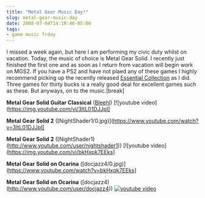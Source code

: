 ```yaml
---
title: "Metal Gear Music Day!"
slug: metal-gear-music-day
date: 2008-07-04T14:19:40-05:00
tags:
- game music frday
---
```

I missed a week again, but here I am performing my civic duty whilst on vacation. Today, the music of choice is Metal Gear Solid. I recently just finished the first one and as soon as I return from vacation will begin work on MGS2. If you have a PS2 and have not plaed any of these games I highly recommend picking up the recently released [Essential Collection](http://www.amazon.com/Metal-Gear-Solid-Essential-Collection/dp/B001383L36/ref=pd_bbs_sr_1?ie=UTF8&s=videogames&qid=1215198554&sr=8-1) as I did. Three games for thirty bucks is a really good deal for excellent games such as these. But anyways, on to the music.[break]

**Metal Gear Solid Guitar Classical** ([Bleehl](http://www.youtube.com/user/bleehl))
[![youtube video](https://img.youtube.com/vi/3ltL01DJJpI]

**Metal Gear Solid 2** ([NightShader1/0.jpg)](https://www.youtube.com/watch?v=3ltL01DJJpI]

**Metal Gear Solid 2** ([NightShader1)(http://www.youtube.com/user/nightshader1))
[![youtube video](https://img.youtube.com/vi/bkHxpk7EEks]

**Metal Gear Solid on Ocarina** ([docjazz4/0.jpg)](https://www.youtube.com/watch?v=bkHxpk7EEks]

**Metal Gear Solid on Ocarina** ([docjazz4)(http://www.youtube.com/user/docjazz4))
[![youtube video](https://img.youtube.com/vi/lpSCBeeRPfA/0.jpg)](https://www.youtube.com/watch?v=lpSCBeeRPfA)
